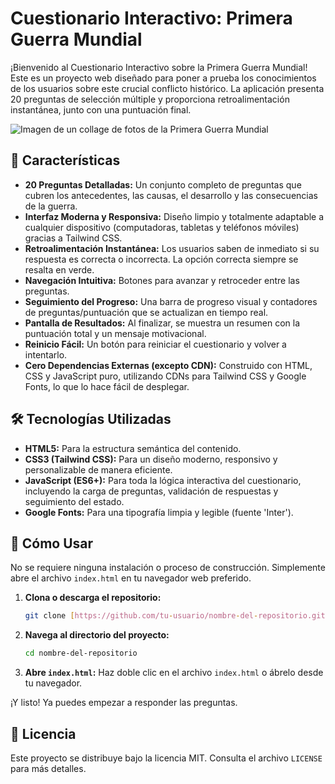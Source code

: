 # Cuestionario Interactivo: Primera Guerra Mundial

¡Bienvenido al Cuestionario Interactivo sobre la Primera Guerra Mundial! Este es un proyecto web diseñado para poner a prueba los conocimientos de los usuarios sobre este crucial conflicto histórico. La aplicación presenta 20 preguntas de selección múltiple y proporciona retroalimentación instantánea, junto con una puntuación final.

![Imagen de un collage de fotos de la Primera Guerra Mundial](https://storage.googleapis.com/static.bard.google.com/9991206847e34f7983693e5f7e6f9d78/images/collage_ww1.jpg)

## 🚀 Características

-   **20 Preguntas Detalladas:** Un conjunto completo de preguntas que cubren los antecedentes, las causas, el desarrollo y las consecuencias de la guerra.
-   **Interfaz Moderna y Responsiva:** Diseño limpio y totalmente adaptable a cualquier dispositivo (computadoras, tabletas y teléfonos móviles) gracias a Tailwind CSS.
-   **Retroalimentación Instantánea:** Los usuarios saben de inmediato si su respuesta es correcta o incorrecta. La opción correcta siempre se resalta en verde.
-   **Navegación Intuitiva:** Botones para avanzar y retroceder entre las preguntas.
-   **Seguimiento del Progreso:** Una barra de progreso visual y contadores de preguntas/puntuación que se actualizan en tiempo real.
-   **Pantalla de Resultados:** Al finalizar, se muestra un resumen con la puntuación total y un mensaje motivacional.
-   **Reinicio Fácil:** Un botón para reiniciar el cuestionario y volver a intentarlo.
-   **Cero Dependencias Externas (excepto CDN):** Construido con HTML, CSS y JavaScript puro, utilizando CDNs para Tailwind CSS y Google Fonts, lo que lo hace fácil de desplegar.

## 🛠️ Tecnologías Utilizadas

-   **HTML5:** Para la estructura semántica del contenido.
-   **CSS3 (Tailwind CSS):** Para un diseño moderno, responsivo y personalizable de manera eficiente.
-   **JavaScript (ES6+):** Para toda la lógica interactiva del cuestionario, incluyendo la carga de preguntas, validación de respuestas y seguimiento del estado.
-   **Google Fonts:** Para una tipografía limpia y legible (fuente 'Inter').

## 📖 Cómo Usar

No se requiere ninguna instalación o proceso de construcción. Simplemente abre el archivo `index.html` en tu navegador web preferido.

1.  **Clona o descarga el repositorio:**
    ```sh
    git clone [https://github.com/tu-usuario/nombre-del-repositorio.git](https://github.com/tu-usuario/nombre-del-repositorio.git)
    ```
2.  **Navega al directorio del proyecto:**
    ```sh
    cd nombre-del-repositorio
    ```
3.  **Abre `index.html`:**
    Haz doble clic en el archivo `index.html` o ábrelo desde tu navegador.

¡Y listo! Ya puedes empezar a responder las preguntas.

## 📄 Licencia

Este proyecto se distribuye bajo la licencia MIT. Consulta el archivo `LICENSE` para más detalles.

